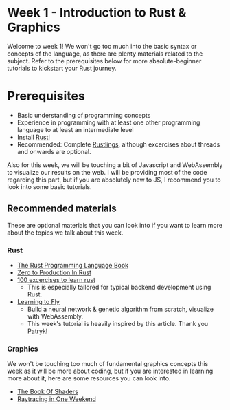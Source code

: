 # Week 1 - Introduction to Rust & Graphics

Welcome to week 1!
We won't go too much into the basic syntax or concepts of the language, as there are plenty materials related to the subject. Refer to the prerequisites below for more absolute-beginner tutorials to kickstart your Rust journey.

# Prerequisites

- Basic understanding of programming concepts
- Experience in programming with at least one other programming language to at least an intermediate level
- Install [Rust!](https://rustup.rs/)
- Recommended: Complete [Rustlings](https://github.com/rust-lang/rustlings), although excercises about threads and onwards are optional.

Also for this week, we will be touching a bit of Javascript and WebAssembly to visualize our results on the web. I will be providing most of the code regarding this part, but if you are absolutely new to JS, I recommend you to look into some basic tutorials.

## Recommended materials

These are optional materials that you can look into if you want to learn more about the topics we talk about this week.

### Rust

- [The Rust Programming Language Book](https://doc.rust-lang.org/book/)
- [Zero to Production In Rust](https://www.zero2prod.com/index.html)
- [100 excercises to learn rust](https://rust-exercises.com/100-exercises/)
    - This is especially tailored for typical backend development using Rust.
- [Learning to Fly](https://pwy.io/posts/learning-to-fly-pt1/)
    - Build a neural network & genetic algorithm from scratch, visualize with WebAssembly.
    - This week's tutorial is heavily inspired by this article. Thank you [Patryk](https://github.com/patryk27)!

### Graphics

We won't be touching too much of fundamental graphics concepts this week as it will be more about coding, but if you are interested in learning more about it, here are some resources you can look into.

- [The Book Of Shaders](https://thebookofshaders.com/)
- [Raytracing in One Weekend](https://raytracing.github.io/books/RayTracingInOneWeekend.html)
